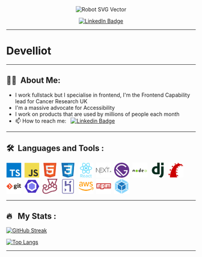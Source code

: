 <div align="center">
<img src="https://www.svgrepo.com/show/29869/robot.svg" intrinsicsize="512 x 512" width="180" height="180" srcset="https://www.svgrepo.com/show/29869/robot.svg 4x" alt="Robot SVG Vector" title="Robot SVG Vector">

<a href="https://www.linkedin.com/in/elliot-revan-926ba474/"><img src="https://img.shields.io/badge/LinkedIn-blue?style=for-the-badge&logo=linkedin&logoColor=white" alt="LinkedIn Badge"></a>

</div>

---

# Develliot

---

## :technologist: &nbsp;About Me:

- I work fullstack but I specialise in frontend, I'm the Frontend Capability lead for Cancer Research UK
- I'm a massive advocate for Accessibility
- I work on products that are used by millions of people each month
- 📫 How to reach me: &nbsp; [![Linkedin Badge](https://img.shields.io/badge/LinkedIn-blue?style=for-the-badge&logo=linkedin&logoColor=white)](https://www.linkedin.com/in/elliot-revan-926ba474/)

---

## 🛠 &nbsp;Languages and Tools :

<div>
<img src="https://github.com/devicons/devicon/blob/master/icons/typescript/typescript-original.svg" title="TypeScript" alt="TypeScript" width="40" height="40"/>&nbsp;
<img src="https://github.com/devicons/devicon/blob/master/icons/javascript/javascript-original.svg" title="JavaScript" alt="JavaScript" width="40" height="40"/>&nbsp;
<img src="https://github.com/devicons/devicon/blob/master/icons/html5/html5-original.svg" title="HTML5" alt="HTML" width="40" height="40"/>&nbsp;
<img src="https://github.com/devicons/devicon/blob/master/icons/css3/css3-original.svg" title="CSS3" alt="CSS3" width="40" height="40"/>&nbsp;
<img src="https://github.com/devicons/devicon/blob/master/icons/react/react-original-wordmark.svg" title="React" alt="React" width="40" height="40"/>&nbsp;
<img src="https://github.com/devicons/devicon/blob/master/icons/nextjs/nextjs-original-wordmark.svg" title="NextJs" alt="NextJs" width="40" height="40"/>&nbsp;
<img src="https://github.com/devicons/devicon/blob/master/icons/gatsby/gatsby-original.svg" title="Gatsby"  alt="Gatsby" width="40" height="40"/>&nbsp;
<img src="https://github.com/devicons/devicon/blob/master/icons/nodejs/nodejs-original-wordmark.svg" title="NodeJS" alt="NodeJS" width="40" height="40"/>&nbsp;
<img src="https://github.com/devicons/devicon/blob/master/icons/django/django-plain.svg" title="Git" alt="Git" width="40" height="40"/>&nbsp;
<img src="https://github.com/devicons/devicon/blob/master/icons/rails/rails-plain.svg" title="Rails" alt="Rails" width="40" height="40"/>&nbsp;
<img src="https://github.com/devicons/devicon/blob/master/icons/git/git-original-wordmark.svg" title="Git" alt="Git" width="40" height="40"/>&nbsp;
<img src="https://github.com/devicons/devicon/blob/master/icons/eslint/eslint-original.svg" title="ESLint" alt="ESLint" width="40" height="40"/>&nbsp;
<img src="https://github.com/devicons/devicon/blob/master/icons/jest/jest-plain.svg" title="Jest" alt="Jest" width="40" height="40"/>&nbsp;
<img src="https://github.com/devicons/devicon/blob/master/icons/heroku/heroku-original.svg" title="Jest" alt="Jest" width="40" height="40"/>&nbsp;
<img src="https://github.com/devicons/devicon/blob/master/icons/amazonwebservices/amazonwebservices-plain-wordmark.svg" title="AWS" alt="AWS" width="40" height="40"/>&nbsp;
<img src="https://github.com/devicons/devicon/blob/master/icons/npm/npm-original-wordmark.svg" title="npm" alt="npm" width="40" height="40"/>&nbsp;
<img src="https://github.com/devicons/devicon/blob/master/icons/webpack/webpack-original.svg" title="webpack" alt="webpack" width="40" height="40"/>&nbsp;

</div>

---

## 🔥 &nbsp; My Stats :

[![GitHub Streak](https://github-readme-streak-stats.herokuapp.com/?user=Develliot&theme=dark&background=000000)](https://git.io/streak-stats)

[![Top Langs](https://github-readme-stats.vercel.app/api/top-langs/?username=Develliot&layout=compact&theme=vision-friendly-dark)](https://github.com/anuraghazra/github-readme-stats)

---

